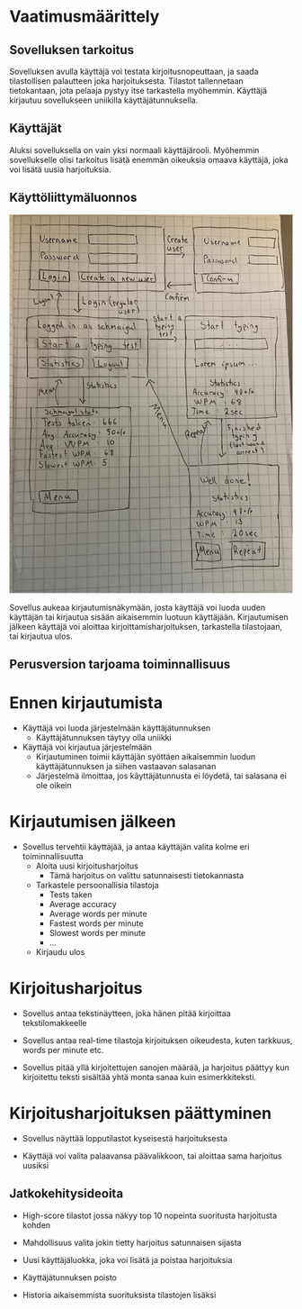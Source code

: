 # Vaatimusmäärittely

## Sovelluksen tarkoitus

Sovelluksen avulla käyttäjä voi testata kirjoitusnopeuttaan, ja saada tilastollisen palautteen joka harjoituksesta. Tilastot tallennetaan tietokantaan, jota pelaaja pystyy itse tarkastella myöhemmin. Käyttäjä kirjautuu sovellukseen uniikilla käyttäjätunnuksella.

## Käyttäjät

Aluksi sovelluksella on vain yksi normaali käyttäjärooli. Myöhemmin sovellukselle olisi tarkoitus lisätä enemmän oikeuksia omaava käyttäjä, joka voi lisätä uusia harjoituksia.

## Käyttöliittymäluonnos

![Käyttöliittymäluonnos](./kuvat/k%C3%A4ytt%C3%B6liittym%C3%A4luonnos.jpg)

Sovellus aukeaa kirjautumisnäkymään, josta käyttäjä voi luoda uuden käyttäjän tai kirjautua sisään aikaisemmin luotuun käyttäjään. Kirjautumisen jälkeen käyttäjä voi aloittaa kirjoittamisharjoituksen, tarkastella tilastojaan, tai kirjautua ulos. 

## Perusversion tarjoama toiminnallisuus

# Ennen kirjautumista

- Käyttäjä voi luoda järjestelmään käyttäjätunnuksen
    -   Käyttäjätunnuksen täytyy olla uniikki
- Käyttäjä voi kirjautua järjestelmään
    - Kirjautuminen toimii käyttäjän syöttäen aikaisemmin luodun käyttäjätunnuksen ja siihen vastaavan salasanan
    - Järjestelmä ilmoittaa, jos käyttäjätunnusta ei löydetä, tai salasana ei ole oikein

# Kirjautumisen jälkeen

- Sovellus tervehtii käyttäjää, ja antaa käyttäjän valita kolme eri toiminnallisuutta
    - Aloita uusi kirjoitusharjoitus
        - Tämä harjoitus on valittu satunnaisesti tietokannasta
    - Tarkastele persoonallisia tilastoja
        - Tests taken
        - Average accuracy
        - Average words per minute
        - Fastest words per minute
        - Slowest words per minute
        - ...
    - Kirjaudu ulos

# Kirjoitusharjoitus

- Sovellus antaa tekstinäytteen, joka hänen pitää kirjoittaa tekstilomakkeelle

- Sovellus antaa real-time tilastoja kirjoituksen oikeudesta, kuten tarkkuus, words per minute etc.

- Sovellus pitää yllä kirjoitettujen sanojen määrää, ja harjoitus päättyy kun kirjoitettu teksti sisältää yhtä monta sanaa kuin esimerkkiteksti.

# Kirjoitusharjoituksen päättyminen

- Sovellus näyttää lopputilastot kyseisestä harjoituksesta

- Käyttäjä voi valita palaavansa päävalikkoon, tai aloittaa sama harjoitus uusiksi

## Jatkokehitysideoita

- High-score tilastot jossa näkyy top 10 nopeinta suoritusta harjoitusta kohden

- Mahdollisuus valita jokin tietty harjoitus satunnaisen sijasta

- Uusi käyttäjäluokka, joka voi lisätä ja poistaa harjoituksia

- Käyttäjätunnuksen poisto

- Historia aikaisemmista suorituksista tilastojen lisäksi




